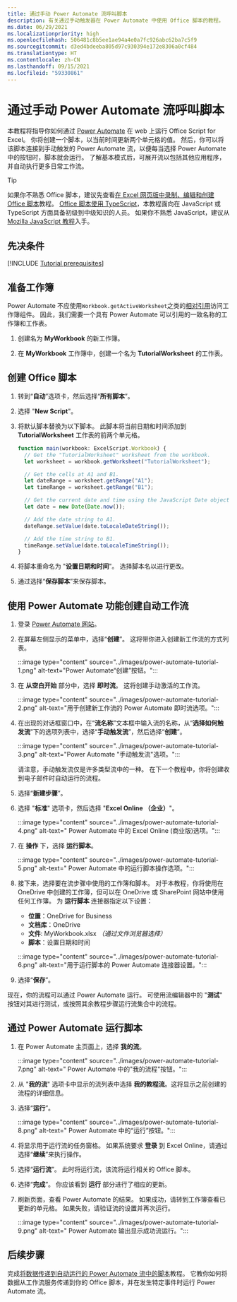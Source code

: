 ```yaml
---
title: 通过手动 Power Automate 流呼叫脚本
description: 有关通过手动触发器在 Power Automate 中使用 Office 脚本的教程。
ms.date: 06/29/2021
ms.localizationpriority: high
ms.openlocfilehash: 506481c8b5ee1ae94a4e0a7fc926abc62ba7c5f9
ms.sourcegitcommit: d3ed4bdeeba805d97c930394e172e8306a0cf484
ms.translationtype: HT
ms.contentlocale: zh-CN
ms.lasthandoff: 09/15/2021
ms.locfileid: "59330861"
---
```

# <a name="call-scripts-from-a-manual-power-automate-flow"></a>通过手动 Power Automate 流呼叫脚本

本教程将指导你如何通过 [Power Automate](https://flow.microsoft.com) 在 web 上运行 Office Script for Excel。 你将创建一个脚本，以当前时间更新两个单元格的值。 然后，你可以将该脚本连接到手动触发的 Power Automate 流，以便每当选择 Power Automate 中的按钮时，脚本就会运行。 了解基本模式后，可展开流以包括其他应用程序，并自动执行更多日常工作流。

> [!TIP]
> 如果你不熟悉 Office 脚本，建议先查看[在 Excel 网页版中录制、编辑和创建 Office 脚本](excel-tutorial.md)教程。 [Office 脚本使用 TypeScript](../overview/code-editor-environment.md)，本教程面向在 JavaScript 或 TypeScript 方面具备初级到中级知识的人员。 如果你不熟悉 JavaScript，建议从 [Mozilla JavaScript 教程](https://developer.mozilla.org/docs/Web/JavaScript/Guide/Introduction)入手。

## <a name="prerequisites"></a>先决条件

[!INCLUDE [Tutorial prerequisites](../includes/power-automate-tutorial-prerequisites.md)]

## <a name="prepare-the-workbook"></a>准备工作簿

Power Automate 不应使用`Workbook.getActiveWorksheet`之类的[相对引用](../testing/power-automate-troubleshooting.md#avoid-relative-references)访问工作簿组件。 因此，我们需要一个具有 Power Automate 可以引用的一致名称的工作簿和工作表。

1. 创建名为 **MyWorkbook** 的新工作簿。

2. 在 **MyWorkbook** 工作簿中，创建一个名为 **TutorialWorksheet** 的工作表。

## <a name="create-an-office-script"></a>创建 Office 脚本

1. 转到“**自动**”选项卡，然后选择“**所有脚本**”。

2. 选择 "**New Script**"。

3. 将默认脚本替换为以下脚本。 此脚本将当前日期和时间添加到 **TutorialWorksheet** 工作表的前两个单元格。

    ```TypeScript
    function main(workbook: ExcelScript.Workbook) {
      // Get the "TutorialWorksheet" worksheet from the workbook.
      let worksheet = workbook.getWorksheet("TutorialWorksheet");

      // Get the cells at A1 and B1.
      let dateRange = worksheet.getRange("A1");
      let timeRange = worksheet.getRange("B1");

      // Get the current date and time using the JavaScript Date object.
      let date = new Date(Date.now());

      // Add the date string to A1.
      dateRange.setValue(date.toLocaleDateString());

      // Add the time string to B1.
      timeRange.setValue(date.toLocaleTimeString());
    }
    ```

4. 将脚本重命名为 "**设置日期和时间**"。 选择脚本名以进行更改。

5. 通过选择“**保存脚本**”来保存脚本。

## <a name="create-an-automated-workflow-with-power-automate"></a>使用 Power Automate 功能创建自动工作流

1. 登录 [Power Automate 网站](https://flow.microsoft.com)。

2. 在屏幕左侧显示的菜单中，选择“**创建**”。 这将带你进入创建新工作流的方式列表。

    :::image type="content" source="../images/power-automate-tutorial-1.png" alt-text="Power Automate“创建”按钮。":::

3. 在 **从空白开始** 部分中，选择 **即时流**。 这将创建手动激活的工作流。

    :::image type="content" source="../images/power-automate-tutorial-2.png" alt-text="用于创建新工作流的 Power Automate 即时流选项。":::

4. 在出现的对话框窗口中，在“**流名称**”文本框中输入流的名称，从“**选择如何触发流**”下的选项列表中，选择“**手动触发流**”，然后选择“**创建**”。

    :::image type="content" source="../images/power-automate-tutorial-3.png" alt-text="Power Automate &quot;手动触发流&quot;选项。":::

    请注意，手动触发流仅是许多类型流中的一种。 在下一个教程中，你将创建收到电子邮件时自动运行的流程。

5. 选择“**新建步骤**”。

6. 选择 "**标准**" 选项卡，然后选择 "**Excel Online （企业）**"。

    :::image type="content" source="../images/power-automate-tutorial-4.png" alt-text=" Power Automate 中的 Excel Online (商业版)选项。":::

7. 在 **操作** 下，选择 **运行脚本**。

    :::image type="content" source="../images/power-automate-tutorial-5.png" alt-text=" Power Automate 中的运行脚本操作选项。":::

8. 接下来，选择要在流步骤中使用的工作簿和脚本。 对于本教程，你将使用在 OneDrive 中创建的工作簿，但可以在 OneDrive 或 SharePoint 网站中使用任何工作簿。 为 **运行脚本** 连接器指定以下设置：

    - **位置**：OneDrive for Business
    - **文档库**：OneDrive
    - **文件**: MyWorkbook.xlsx *（通过文件浏览器选择）*
    - **脚本**：设置日期和时间

    :::image type="content" source="../images/power-automate-tutorial-6.png" alt-text="用于运行脚本的 Power Automate 连接器设置。":::

9. 选择“**保存**”。

现在，你的流程可以通过 Power Automate 运行。 可使用流编辑器中的 "**测试**" 按钮对其进行测试，或按照其余教程步骤运行流集合中的流程。

## <a name="run-the-script-through-power-automate"></a>通过 Power Automate 运行脚本

1. 在 Power Automate 主页面上，选择 **我的流**。

    :::image type="content" source="../images/power-automate-tutorial-7.png" alt-text=" Power Automate 中的&quot;我的流程&quot;按钮。":::

2. 从 "**我的流**" 选项卡中显示的流列表中选择 **我的教程流**。这将显示之前创建的流程的详细信息。

3. 选择“**运行**”。

    :::image type="content" source="../images/power-automate-tutorial-8.png" alt-text=" Power Automate 中的“运行”按钮。":::

4. 将显示用于运行流的任务窗格。 如果系统要求 **登录** 到 Excel Online，请通过选择“**继续**”来执行操作。

5. 选择“**运行流**”。 此时将运行流，该流将运行相关的 Office 脚本。

6. 选择“**完成**”。 你应该看到 **运行** 部分进行了相应的更新。

7. 刷新页面，查看 Power Automate 的结果。 如果成功，请转到工作簿查看已更新的单元格。 如果失败，请验证流的设置并再次运行。

    :::image type="content" source="../images/power-automate-tutorial-9.png" alt-text=" Power Automate 输出显示成功流运行。":::

## <a name="next-steps"></a>后续步骤

完成[将数据传递到自动运行的 Power Automate 流中的脚本](excel-power-automate-trigger.md)教程。 它教你如何将数据从工作流服务传递到你的 Office 脚本，并在发生特定事件时运行 Power Automate 流。
